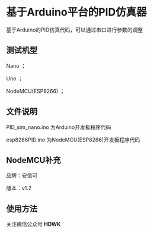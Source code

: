 # 基于Arduino平台的PID仿真器
基于Arduino的PID仿真代码，可以通过串口进行参数的调整

## 测试机型
Nano ；

Uno ；

NodeMCU(ESP8266) ；

## 文件说明
PID_sim_nano.ino    为Arduino开发板程序代码

esp8266PID.ino      为NodeMCU(ESP8266)开发板程序代码

## NodeMCU补充
品牌：安信可

版本：v1.2

## 使用方法
关注微信公众号 **HDWK**
